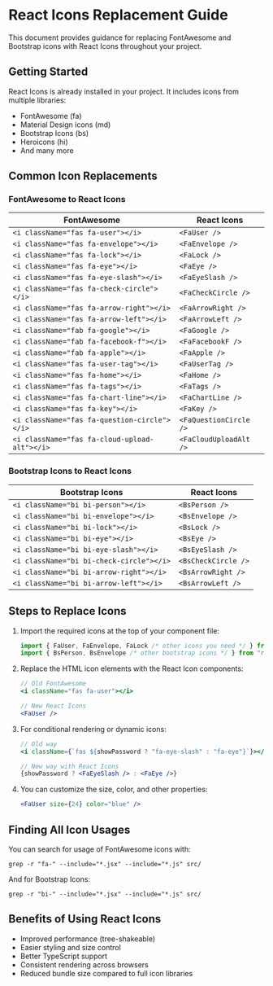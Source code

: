 # React Icons Replacement Guide

This document provides guidance for replacing FontAwesome and Bootstrap icons with React Icons throughout your project.

## Getting Started

React Icons is already installed in your project. It includes icons from multiple libraries:

- FontAwesome (fa)
- Material Design icons (md)
- Bootstrap Icons (bs)
- Heroicons (hi)
- And many more

## Common Icon Replacements

### FontAwesome to React Icons

| FontAwesome | React Icons |
|-------------|-------------|
| `<i className="fas fa-user"></i>` | `<FaUser />` |
| `<i className="fas fa-envelope"></i>` | `<FaEnvelope />` |
| `<i className="fas fa-lock"></i>` | `<FaLock />` |
| `<i className="fas fa-eye"></i>` | `<FaEye />` |
| `<i className="fas fa-eye-slash"></i>` | `<FaEyeSlash />` |
| `<i className="fas fa-check-circle"></i>` | `<FaCheckCircle />` |
| `<i className="fas fa-arrow-right"></i>` | `<FaArrowRight />` |
| `<i className="fas fa-arrow-left"></i>` | `<FaArrowLeft />` |
| `<i className="fab fa-google"></i>` | `<FaGoogle />` |
| `<i className="fab fa-facebook-f"></i>` | `<FaFacebookF />` |
| `<i className="fab fa-apple"></i>` | `<FaApple />` |
| `<i className="fas fa-user-tag"></i>` | `<FaUserTag />` |
| `<i className="fas fa-home"></i>` | `<FaHome />` |
| `<i className="fas fa-tags"></i>` | `<FaTags />` |
| `<i className="fas fa-chart-line"></i>` | `<FaChartLine />` |
| `<i className="fas fa-key"></i>` | `<FaKey />` |
| `<i className="fas fa-question-circle"></i>` | `<FaQuestionCircle />` |
| `<i className="fas fa-cloud-upload-alt"></i>` | `<FaCloudUploadAlt />` |

### Bootstrap Icons to React Icons

| Bootstrap Icons | React Icons |
|----------------|-------------|
| `<i className="bi bi-person"></i>` | `<BsPerson />` |
| `<i className="bi bi-envelope"></i>` | `<BsEnvelope />` |
| `<i className="bi bi-lock"></i>` | `<BsLock />` |
| `<i className="bi bi-eye"></i>` | `<BsEye />` |
| `<i className="bi bi-eye-slash"></i>` | `<BsEyeSlash />` |
| `<i className="bi bi-check-circle"></i>` | `<BsCheckCircle />` |
| `<i className="bi bi-arrow-right"></i>` | `<BsArrowRight />` |
| `<i className="bi bi-arrow-left"></i>` | `<BsArrowLeft />` |

## Steps to Replace Icons

1. Import the required icons at the top of your component file:
   ```jsx
   import { FaUser, FaEnvelope, FaLock /* other icons you need */ } from "react-icons/fa";
   import { BsPerson, BsEnvelope /* other bootstrap icons */ } from "react-icons/bs";
   ```

2. Replace the HTML icon elements with the React Icon components:
   ```jsx
   // Old FontAwesome
   <i className="fas fa-user"></i>
   
   // New React Icons
   <FaUser />
   ```

3. For conditional rendering or dynamic icons:
   ```jsx
   // Old way
   <i className={`fas ${showPassword ? "fa-eye-slash" : "fa-eye"}`}></i>
   
   // New way with React Icons
   {showPassword ? <FaEyeSlash /> : <FaEye />}
   ```

4. You can customize the size, color, and other properties:
   ```jsx
   <FaUser size={24} color="blue" />
   ```

## Finding All Icon Usages

You can search for usage of FontAwesome icons with:
```
grep -r "fa-" --include="*.jsx" --include="*.js" src/
```

And for Bootstrap Icons:
```
grep -r "bi-" --include="*.jsx" --include="*.js" src/
```

## Benefits of Using React Icons

- Improved performance (tree-shakeable)
- Easier styling and size control
- Better TypeScript support
- Consistent rendering across browsers
- Reduced bundle size compared to full icon libraries
